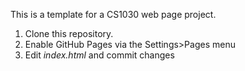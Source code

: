 This is a template for a CS1030 web page project.

1. Clone this repository.
2. Enable GitHub Pages via the Settings>Pages menu
3. Edit *index.html* and commit changes
